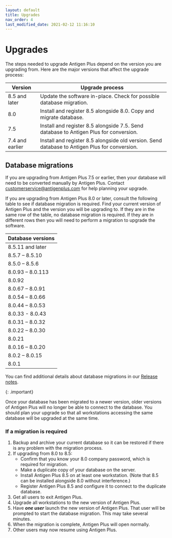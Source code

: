 ```yaml
---
layout: default
title: Upgrades
nav_order: 4
last_modified_date: 2021-02-12 11:16:10
---
```


# Upgrades

The steps needed to upgrade Antigen Plus depend on the version you are upgrading
from. Here are the major versions that affect the upgrade process:

| Version         | Upgrade process                                                                               |
| --------------- | --------------------------------------------------------------------------------------------- |
| 8.5 and later   | Update the software in-place. Check for possible database migration.                          |
| 8.0             | Install and register 8.5 alongside 8.0. Copy and migrate database.                            |
| 7.5             | Install and register 8.5 alongside 7.5. Send database to Antigen Plus for conversion.         |
| 7.4 and earlier | Install and register 8.5 alongside old version. Send database to Antigen Plus for conversion. |

## Database migrations

If you are upgrading from Antigen Plus 7.5 or earlier, then your database will
need to be converted manually by Antigen Plus. Contact
[customerservice@antigenplus.com](mailto:customerservice@antigenplus.com) for
help planning your upgrade.

If you are upgrading from Antigen Plus 8.0 or later, consult the following table
to see if database migration is required. Find your current version of Antigen
Plus and the version you will be upgrading to. If they are in the same row of
the table, no database migration is required. If they are in different rows then
you will need to perform a migration to upgrade the software.

| Database versions |
| ----------------- |
| 8.5.11 and later  |
| 8.5.7 – 8.5.10    |
| 8.5.0 – 8.5.6     |
| 8.0.93 – 8.0.113  |
| 8.0.92            |
| 8.0.67 – 8.0.91   |
| 8.0.54 – 8.0.66   |
| 8.0.44 – 8.0.53   |
| 8.0.33 - 8.0.43   |
| 8.0.31 – 8.0.32   |
| 8.0.22 – 8.0.30   |
| 8.0.21            |
| 8.0.16 – 8.0.20   |
| 8.0.2 – 8.0.15    |
| 8.0.1             |

You can find additional details about database migrations in our
[Release notes](/release-notes.html).

{: .important}

Once your database has been migrated to a newer version, older versions of
Antigen Plus will no longer be able to connect to the database. You should plan
your upgrade so that all workstations accessing the same database will be
upgraded at the same time.

### If a migration is required

1. Backup and archive your current database so it can be restored if there is
   any problem with the migration process.
2. If upgrading from 8.0 to 8.5:
   - Confirm that you know your 8.0 company password, which is required for
     migration.
   - Make a duplicate copy of your database on the server.
   - Install Antigen Plus 8.5 on at least one workstation. (Note that 8.5 can be
     installed alongside 8.0 without interference.)
   - Register Antigen Plus 8.5 and configure it to connect to the duplicate
     database.
3. Get all users to exit Antigen Plus.
4. Upgrade all workstations to the new version of Antigen Plus.
5. Have _**one user**_ launch the new version of Antigen Plus. That user will be
   prompted to start the database migration. This may take several minutes.
6. When the migration is complete, Antigen Plus will open normally.
7. Other users may now resume using Antigen Plus.
